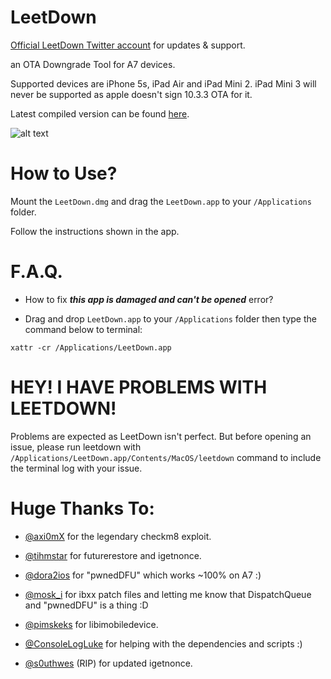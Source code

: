 # LeetDown

[Official LeetDown Twitter account](https://twitter.com/LeetDownApp) for updates & support. 


an OTA Downgrade Tool for A7 devices.

Supported devices are iPhone 5s, iPad Air and iPad Mini 2. iPad Mini 3 will never be supported as apple doesn't sign 10.3.3 OTA for it.

Latest compiled version can be found [here](https://github.com/rA9stuff/LeetDown/releases).

![alt text](https://i.imgur.com/MkTCrWt.png)

# How to Use?

Mount the `LeetDown.dmg` and drag the `LeetDown.app` to your `/Applications` folder.

Follow the instructions shown in the app.

# F.A.Q.

* How to fix ***this app is damaged and can't be opened*** error?

- Drag and drop `LeetDown.app` to your `/Applications` folder then type the command below to terminal:

`xattr -cr /Applications/LeetDown.app`

# HEY! I HAVE PROBLEMS WITH LEETDOWN!

Problems are expected as LeetDown isn't perfect. But before opening an issue, please run leetdown with ``/Applications/LeetDown.app/Contents/MacOS/leetdown`` command to include the terminal log with your issue.

# Huge Thanks To:

* [@axi0mX](https://twitter.com/axi0mX) for the legendary checkm8 exploit.

* [@tihmstar](https://twitter.com/tihmstar) for futurerestore and igetnonce.

* [@dora2ios](https://twitter.com/dora2ios) for "pwnedDFU" which works ~100% on A7 :)

* [@mosk_i](https://twitter.com/mosk_i) for ibxx patch files and letting me know that DispatchQueue
and "pwnedDFU" is a thing :D

* [@pimskeks](https://twitter.com/pimskeks) for libimobiledevice.

* [@ConsoleLogLuke](https://twitter.com/ConsoleLogLuke) for helping with the dependencies and scripts :)

* [@s0uthwes](https://twitter.com/s0uthwes) (RIP) for updated igetnonce.
